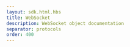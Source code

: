 ```yaml
---
layout: sdk.html.hbs
title: WebSocket
description: WebSocket object documentation
separator: protocols
order: 400
---
```

